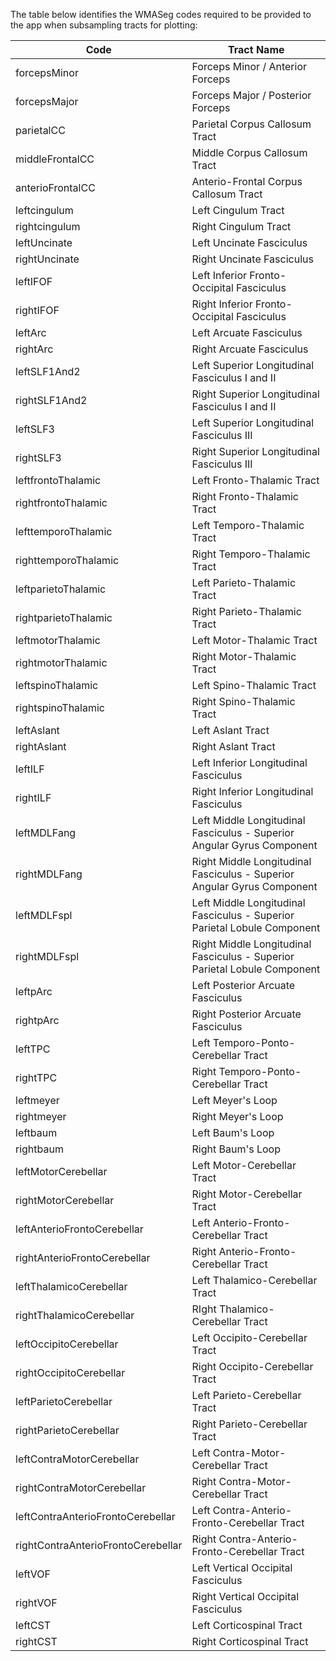 The table below identifies the WMASeg codes required to be provided to the app when subsampling tracts for plotting:

| Code | Tract Name |
|---|---|
| forcepsMinor | Forceps Minor / Anterior Forceps |
| forcepsMajor | Forceps Major / Posterior Forceps |
| parietalCC | Parietal Corpus Callosum Tract |
| middleFrontalCC | Middle Corpus Callosum Tract |
| anterioFrontalCC | Anterio-Frontal Corpus Callosum Tract |
| leftcingulum | Left Cingulum Tract |
| rightcingulum | Right Cingulum Tract |
| leftUncinate | Left Uncinate Fasciculus |
| rightUncinate | Right Uncinate Fasciculus |
| leftIFOF | Left Inferior Fronto-Occipital Fasciculus |
| rightIFOF | Right Inferior Fronto-Occipital Fasciculus |
| leftArc | Left Arcuate Fasciculus |
| rightArc | Right Arcuate Fasciculus |
| leftSLF1And2 | Left Superior Longitudinal Fasciculus I and II |
| rightSLF1And2 | Right Superior Longitudinal Fasciculus I and II |
| leftSLF3 | Left Superior Longitudinal Fasciculus III |
| rightSLF3 | Right  Superior Longitudinal Fasciculus III |
| leftfrontoThalamic | Left Fronto-Thalamic Tract |
| rightfrontoThalamic | Right Fronto-Thalamic Tract |
| lefttemporoThalamic | Left Temporo-Thalamic Tract |
| righttemporoThalamic | Right Temporo-Thalamic Tract |
| leftparietoThalamic | Left Parieto-Thalamic Tract |
| rightparietoThalamic | Right Parieto-Thalamic Tract |
| leftmotorThalamic | Left Motor-Thalamic Tract |
| rightmotorThalamic | Right Motor-Thalamic Tract |
| leftspinoThalamic | Left Spino-Thalamic Tract |
| rightspinoThalamic | Right Spino-Thalamic Tract |
| leftAslant | Left Aslant Tract |
| rightAslant | Right Aslant Tract |
| leftILF | Left Inferior Longitudinal Fasciculus |
| rightILF | Right Inferior Longitudinal Fasciculus |
| leftMDLFang | Left Middle Longitudinal Fasciculus - Superior Angular Gyrus Component |
| rightMDLFang | Right Middle Longitudinal Fasciculus - Superior Angular Gyrus Component |
| leftMDLFspl | Left Middle Longitudinal Fasciculus - Superior Parietal Lobule Component |
| rightMDLFspl | Right Middle Longitudinal Fasciculus - Superior Parietal Lobule Component |
| leftpArc | Left Posterior Arcuate Fasciculus |
| rightpArc | Right Posterior Arcuate Fasciculus |
| leftTPC | Left Temporo-Ponto-Cerebellar Tract |
| rightTPC | Right Temporo-Ponto-Cerebellar Tract |
| leftmeyer | Left Meyer's Loop |
| rightmeyer | Right Meyer's Loop |
| leftbaum | Left Baum's Loop |
| rightbaum | Right Baum's Loop |
| leftMotorCerebellar | Left Motor-Cerebellar Tract |
| rightMotorCerebellar | Right Motor-Cerebellar Tract |
| leftAnterioFrontoCerebellar | Left Anterio-Fronto-Cerebellar Tract |
| rightAnterioFrontoCerebellar | Right Anterio-Fronto-Cerebellar Tract |
| leftThalamicoCerebellar | Left Thalamico-Cerebellar Tract |
| rightThalamicoCerebellar | RIght Thalamico-Cerebellar Tract |
| leftOccipitoCerebellar | Left Occipito-Cerebellar Tract |
| rightOccipitoCerebellar | Right Occipito-Cerebellar Tract |
| leftParietoCerebellar | Left Parieto-Cerebellar Tract |
| rightParietoCerebellar | Right Parieto-Cerebellar Tract |
| leftContraMotorCerebellar | Left Contra-Motor-Cerebellar Tract |
| rightContraMotorCerebellar | Right Contra-Motor-Cerebellar Tract |
| leftContraAnterioFrontoCerebellar | Left Contra-Anterio-Fronto-Cerebellar Tract |
| rightContraAnterioFrontoCerebellar | Right Contra-Anterio-Fronto-Cerebellar Tract |
| leftVOF | Left Vertical Occipital Fasciculus |
| rightVOF | Right Vertical Occipital Fasciculus |
| leftCST | Left Corticospinal Tract |
| rightCST | Right Corticospinal Tract |